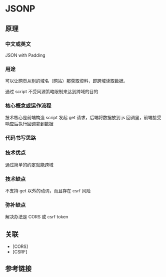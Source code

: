 # JSONP

## 原理

### 中文或英文

JSON with Padding

### 用途

可以让网页从别的域名（网站）那获取资料，即跨域读取数据。

通过 script 不受同源策略限制来达到跨域的目的

### 核心概念或运作流程

技术核心是前端构造 script 发起 get 请求，后端将数据放到 js 回调里，前端接受响应后执行回调拿到数据

### 代码书写思路

### 技术优点

通过简单的约定就能跨域

### 技术缺点

不支持 get 以外的动词，而且存在 csrf 风险

### 弥补缺点

解决办法是 CORS 或 csrf token

## 关联

- [CORS]
- [CSRF]

## 参考链接

